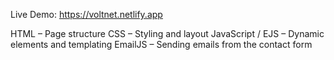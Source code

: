 Live Demo: https://voltnet.netlify.app

HTML – Page structure
CSS – Styling and layout
JavaScript / EJS – Dynamic elements and templating
EmailJS – Sending emails from the contact form
